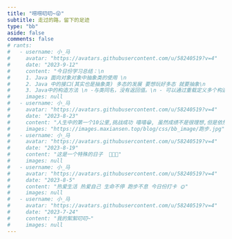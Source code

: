 ```yaml
---
title: "唠唠叨叨~😜"
subtitle: 走过的路，留下的足迹
type: "bb"
aside: false
comments: false
# rants:
#   - username: 小_马
#     avatar: "https://avatars.githubusercontent.com/u/58240519?v=4"
#     date: "2023-9-12"
#     content: "今日份学习总结：\n
#     1. Java 面向对象对象中抽象类的使用 \n
#     2. Java 中的接口(其实也是抽象类) 多态的发展 要想玩好多态 就要抽象\n
#     3. Java中的构造方法 \n -与类同名，没有返回值。\n - 可以通过重载定义多个构造方法 "
#     images: null
#   - username: 小_马
#     avatar: "https://avatars.githubusercontent.com/u/58240519?v=4"
#     date: "2023-8-23"
#     content: "人生中的第一个10公里,挑战成功 嘻嘻😁, 虽然成绩不是很理想,但是依然很开心 加油💪✨"
#     images: "https://images.maxiansen.top/blog/css/bb_image/跑步.jpg"
#   - username: 小_马
#     avatar: "https://avatars.githubusercontent.com/u/58240519?v=4"
#     date: "2023-8-19"
#     content: "这是一个特殊的日子  🥰🥰🥰"
#     images: null
#   - username: 小_马
#     avatar: "https://avatars.githubusercontent.com/u/58240519?v=4"
#     date: "2023-8-5"
#     content: "热爱生活 热爱自己 生命不停 跑步不息 今日份打卡 🌞"
#     images: null
#   - username: 小_马
#     avatar: "https://avatars.githubusercontent.com/u/58240519?v=4"
#     date: "2023-7-24"
#     content: "我的絮絮叨叨~"
#     images: null
---
```


<link rel="stylesheet" href="https://images.maxiansen.top/blog/css/bb.css">
<script src="https://images.maxiansen.top/blog/js/bb.js"></script>